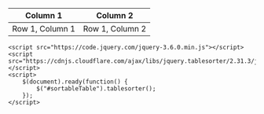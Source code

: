 <!DOCTYPE html>
<html>
<head>
    <title>Sortable Table</title>
    <link rel="stylesheet" href="https://cdnjs.cloudflare.com/ajax/libs/jquery.tablesorter/2.31.3/css/theme.default.min.css">
</head>
<body>
    <table id="sortableTable" class="tablesorter">
        <thead>
            <tr>
                <th>Column 1</th>
                <th>Column 2</th>
                <!-- Add more columns as needed -->
            </tr>
        </thead>
        <tbody>
            <tr>
                <td>Row 1, Column 1</td>
                <td>Row 1, Column 2</td>
            </tr>
            <!-- Add more rows as needed -->
        </tbody>
    </table>
    
    <script src="https://code.jquery.com/jquery-3.6.0.min.js"></script>
    <script src="https://cdnjs.cloudflare.com/ajax/libs/jquery.tablesorter/2.31.3/js/jquery.tablesorter.min.js"></script>
    <script>
        $(document).ready(function() {
            $("#sortableTable").tablesorter();
        });
    </script>
</body>
</html>
